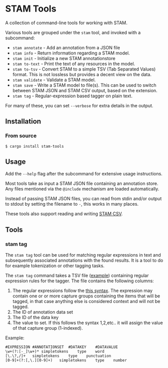 # STAM Tools

A collection of command-line tools for working with STAM.

Various tools are grouped under the `stam` tool, and invoked with a subcommand:

* ``stam annotate``  - Add an annotation from a JSON file
* ``stam info``      - Return information regarding a STAM model. 
* ``stam init``      - Initialize a new STAM annotationstore
* ``stam to-text``   - Print the text of any resources in the model.
* ``stam to-tsv``    - Convert STAM to a simple TSV (Tab Separated Values) format. This is not lossless but provides a decent view on the data.
* ``stam validate``  - Validate a STAM model.  
* ``stam save``      - Write a STAM model to file(s). This can be used to switch between STAM JSON and STAM CSV output, based on the extension.
* ``stam tag``       - Regular-expression based tagger on plain text. 

For many of these, you can set `--verbose` for extra details in the output.

## Installation

### From source

```
$ cargo install stam-tools
```

## Usage

Add the ``--help`` flag after the subcommand for extensive usage instructions.

Most tools take as input a STAM JSON file containing an annotation store. Any
files mentioned via the `@include` mechanism are loaded automatically.

Instead of passing STAM JSON files, you can read from stdin and/or output to
stdout by setting the filename to ``-``, this works in many places.

These tools also support reading and writing [STAM CSV](https://github.com/annotation/stam/tree/master/extensions/stam-csv).

## Tools

### stam tag

The `stam tag` tool can be used for matching regular expressions in text and subsequently associated annotations with the found results. It is a tool to do for example tokenization or other tagging tasks.

The `stam tag` command takes a TSV file ([example](https://github.com/knaw-huc/stam-experiments/blob/main/config/stam-tag/simpletagger.tsv)) containing regular expression rules for the tagger.
The file contains the following columns:
 
1. The regular expressions follow the [this syntax](https://docs.rs/regex/latest/regex/#syntax).
   The expression may contain one or or more capture groups containing the items that
will be
   tagged, in that case anything else is considered context and will not be tagged.
2. The ID of annotation data set
3. The ID of the data key
4. The value to set. If this follows the syntax $1,$2,etc.. it will assign the value of
that capture group (1-indexed).

Example:

```tsv
#EXPRESSION	#ANNOTATIONSET	#DATAKEY	#DATAVALUE
\w+(?:[-_]\w+)*	simpletokens	type	word
[\.\?,/]+	simpletokens	type	punctuation
[0-9]+(?:[,\.][0-9]+)	simpletokens	type	number
```


